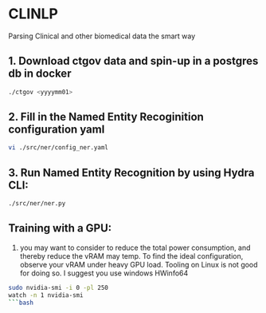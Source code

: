 # CLINLP
Parsing Clinical and other biomedical data the smart way 

## 1. Download ctgov data and spin-up in a postgres db in docker
```bash
./ctgov <yyyymm01>
```

## 2. Fill in the Named Entity Recoginition configuration yaml
```bash
vi ./src/ner/config_ner.yaml
```

## 3. Run Named Entity Recognition by using Hydra CLI:
```bash
./src/ner/ner.py
```


## Training with a GPU:

1. you may want to consider to reduce the total power consumption, and thereby reduce the vRAM may temp. To find the ideal configuration, observe your vRAM under heavy GPU load. Tooling on Linux is not good for doing so. I suggest you use windows HWinfo64
```bash
sudo nvidia-smi -i 0 -pl 250
watch -n 1 nvidia-smi
```bash

